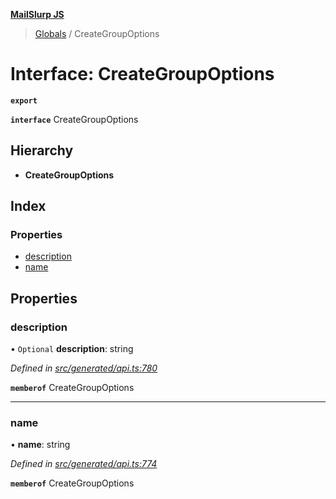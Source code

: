 **[MailSlurp JS](../README.md)**

> [Globals](../README.md) / CreateGroupOptions

# Interface: CreateGroupOptions

**`export`** 

**`interface`** CreateGroupOptions

## Hierarchy

* **CreateGroupOptions**

## Index

### Properties

* [description](creategroupoptions.md#description)
* [name](creategroupoptions.md#name)

## Properties

### description

• `Optional` **description**: string

*Defined in [src/generated/api.ts:780](https://github.com/mailslurp/mailslurp-client/blob/67ec74c/src/generated/api.ts#L780)*

**`memberof`** CreateGroupOptions

___

### name

•  **name**: string

*Defined in [src/generated/api.ts:774](https://github.com/mailslurp/mailslurp-client/blob/67ec74c/src/generated/api.ts#L774)*

**`memberof`** CreateGroupOptions

